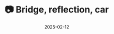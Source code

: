 ---
title: '📷 Bridge, reflection, car'
date: '2025-02-12'
image: 'https://cdn.diblasio.social/static/photos/2025/20250212_114516.jpg'
alt_text: "A small wooden bridge over a reflective canal with a blurred car passing in the background."
tags:
  - "#Photography"
  - "#Netherlands"
  - "#Huizen"
  - "#Bridge"
  - "#Nature"
  - "#Reflection"
  - "#LandscapePhotography"
  - "#FujifilmXT4"
  - "#NaturePhotography"
description: ''
created_date: '2025-02-12'
location: "Randweg, Stad en Lande, Huizerhoogt, Huizen, Noord-Holland, Nederland, 1276 GE, Nederland"
exif_data: "FUJIFILM X-T4 XF100-400mmF4.5-5.6 R LM OIS WR (1/110 | f/5.6 | ISO 800)"
draft: false
---